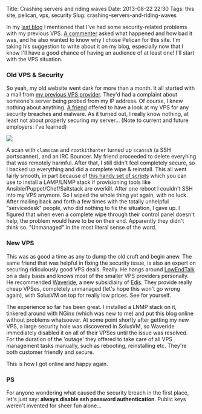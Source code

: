 Title: Crashing servers and riding waves
Date: 2013-08-22 22:30
Tags: this site, pelican, vps, security
Slug: crashing-servers-and-riding-waves

In my [last blog](|filename|/brand-spankin-new-blog.md) I mentioned that I've had some security-related problems with my previous VPS. [A commenter](http://www.publysher.nl/) asked what happened and how bad it was, and he also wanted to know why I chose Pelican for this site. I'm taking his suggestion to write about it on my blog, especially now that I know I'll have a good chance of having an audience of at least one! I'll start with the VPS situation.

### Old VPS & Security

So yeah, my old website went dark for more than a month. It all started with a mail from [my previous VPS provider](http://www.alvotech.de/). They'd had a complaint about someone's server being probed from my IP address. Of course, I knew nothing about anything. [A friend](http://www.vandorp.biz/) offered to have a look at my VPS for any security breaches and malware. As it turned out, I really know nothing, at least not about properly securing my server… (Note to current and future employers: I've learned)

![](|filename|/images/you-know-nothing.jpg)

A scan with `clamscan` and `rootkithunter` turned up `scanssh` (a SSH portscanner), and an IRC Bouncer. My friend proceeded to delete everyhing that was remotely harmful. After that, I still didn't feel completely secure, so I backed up everything and did a complete wipe & reinstall. This all went fairly smooth, in part because of [this handy set of scripts](http://tuxlite.com/) which you can use to install a LAMP/LNMP stack if provisioning tools like Ansible/Puppet/Chef/Saltstack are overkill. After one reboot I couldn't SSH into my VPS anymore. So I wiped the whole thing yet again, with no luck. After mailing back and forth a few times with the totally unhelpful "servicedesk" people, who did nothing to fix the situation, I gave up. I figured that when even a complete wipe through their control panel doesn't help, the problem would have to be on their end. Apparently they didn't think so. "Unmanaged" in the most literal sense of the word.

### New VPS

This was as good a time as any to dump the old cruft and begin anew. The same friend that was helpful in fixing the security issue, is also an expert on securing ridiculously good VPS deals. Really. He hangs around [LowEndTalk](http://lowendtalk.com/) on a daily basis and knows most of the smaller VPS providers personally. He recommended [Waveride](https://waveride.at/), a new subsidiairy of [Edis](http://www.edis.at/). They provide really cheap VPSes, completely unmanaged (let's hope this won't go wrong again), with SolusVM on top for really low prices. See for yourself.

The experience so far has been great. I installed a LNMP stack on it, tinkered around with NGinx (which was new to me) and put this blog online without problems whatsoever. At some point shortly after getting my new VPS, a large security hole was discovered in SolusVM, so Waveride immediately disabled it on all of their VPSes until the issue was resolved. For the duration of the 'outage' they offered to take care of all VPS management tasks manually, such as rebooting, reinstalling etc. They're both customer friendly and secure.

This is how I got online and happy again.

### PS

For anyone wondering what caused the security breach in the first place, let's just say: **always disable ssh password authentication**. Public keys weren't invented for sheer fun alone...


